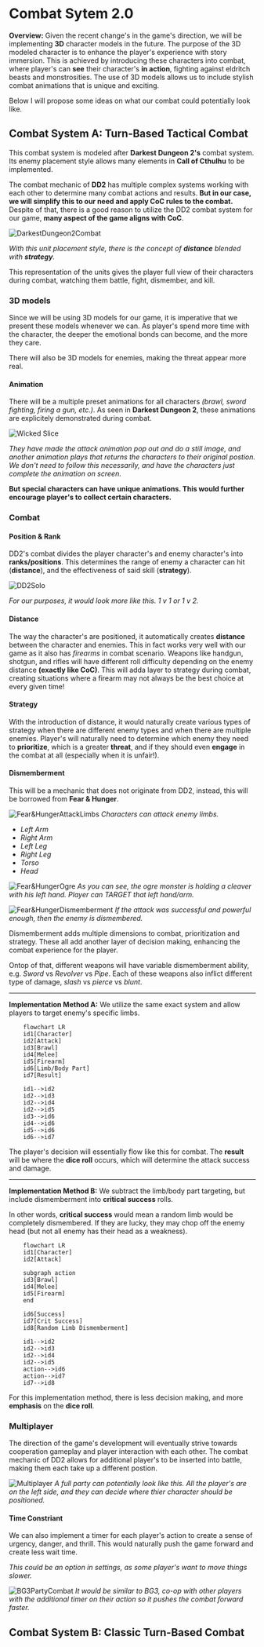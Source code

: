 # Combat Sytem 2.0

**Overview:** Given the recent change's in the game's direction, we will be implementing **3D** character models in the future. The purpose of the 3D modeled character is to enhance the player's experience with story immersion. This is achieved by introducing these characters into combat, where player's can **see** their character's **in action**, fighting against eldritch beasts and monstrosities. The use of 3D models allows us to include stylish combat animations that is unique and exciting. 

Below I will propose some ideas on what our combat could potentially look like.

## Combat System A: Turn-Based Tactical Combat

This combat system is modeled after **Darkest Dungeon 2's** combat system. Its enemy placement style allows many elements in **Call of Cthulhu** to be implemented. 

The combat mechanic of **DD2** has multiple complex systems working with each other to determine many combat actions and results. **But in our case, we will simplify this to our need and apply CoC rules to the combat.** Despite of that, there is a good reason to utilize the DD2 combat system for our game, **many aspect of the game aligns with CoC**.

![DarkestDungeon2Combat](/combat_2.0/images/Darkest%20Dungeon%202.webp)

*With this unit placement style, there is the concept of **distance** blended with **strategy**.* 

This representation of the units gives the player full view of their characters during combat, watching them battle, fight, dismember, and kill.

### 3D models

Since we will be using 3D models for our game, it is imperative that we present these models whenever we can. As player's spend more time with the character, the deeper the emotional bonds can become, and the more they care.

There will also be 3D models for enemies, making the threat appear more real.

#### Animation

There will be a multiple preset animations for all characters *(brawl, sword fighting, firing a gun, etc.)*. As seen in **Darkest Dungeon 2**, these animations are explicitely demonstrated during combat. 

![Wicked Slice](/combat_2.0/images/dd2%20wicked%20slice.jpg)

*They have made the attack animation pop out and do a still image, and another animation plays that returns the characters to their original postion. We don't need to follow this necessarily, and have the characters just complete the animation on screen.*

**But special characters can have unique animations. This would further encourage player's to collect certain characters.**


### Combat

#### Position & Rank

DD2's combat divides the player character's and enemy character's into **ranks/positions**. This determines the range of enemy a character can hit (**distance**), and the effectiveness of said skill (**strategy**). 

![DD2Solo](/combat_2.0/images/dd2%20solo%20fight.png)

*For our purposes, it would look more like this. 1 v 1 or 1 v 2.*

#### Distance

The way the character's are positioned, it automatically creates **distance** between the character and enemies. This in fact works very well with our game as it also has *firearms* in combat scenario. Weapons like handgun, shotgun, and rifles will have different roll difficulty depending on the enemy distance **(exactly like CoC)**. This will adda layer to strategy during combat, creating situations where a firearm may not always be the best choice at every given time!


#### Strategy 

With the introduction of distance, it would naturally create various types of strategy when there are different enemy types and when there are multiple enemies. Player's will naturally need to determine which enemy they need to **prioritize**, which is a greater **threat**, and if they should even **engage** in the combat at all (especially when it is unfair!).


#### Dismemberment

This will be a mechanic that does not originate from DD2, instead, this will be borrowed from **Fear & Hunger**.

![Fear&HungerAttackLimbs](/combat_2.0/images/Fear&Hunger%20Combat%20limbs.png)
*Characters can attack enemy limbs.*
- *Left Arm*
- *Right Arm*
- *Left Leg*
- *Right Leg*
- *Torso*
- *Head*


![Fear&HungerOgre](/combat_2.0/images/fear&Hunger%20ogre%20enemy.webp)
*As you can see, the ogre monster is holding a cleaver with his left hand. Player can TARGET that left hand/arm.*


![Fear&HungerDismemberment](/combat_2.0/images/fear&guner%20dismemberment.webp)
*If the attack was successful and powerful enough, then the enemy is dismembered.*

Dismemberment adds multiple dimensions to combat, prioritization and strategy. These all add another layer of decision making, enhancing the combat experience for the player.

Ontop of that, different weapons will have variable dismemberment ability, e.g. *Sword* vs *Revolver* vs *Pipe*. Each of these weapons also inflict different type of damage, *slash* vs *pierce* vs *blunt*.

---
 **Implementation Method A:** We utilize the same exact system and allow players to target enemy's specific limbs.

```mermaid
    flowchart LR
    id1[Character]
    id2[Attack]
    id3[Brawl]
    id4[Melee]
    id5[Firearm]
    id6[Limb/Body Part]
    id7[Result]

    id1-->id2
    id2-->id3
    id2-->id4
    id2-->id5
    id3-->id6
    id4-->id6
    id5-->id6
    id6-->id7
```

The player's decision will essentially flow like this for combat. The **result** will be where the **dice roll** occurs, which will determine the attack success and damage.

---

**Implementation Method B:** We subtract the limb/body part targeting, but include dismemberment into **critical success** rolls.

In other words, **critical success** would mean a random limb would be completely dismembered. If they are lucky, they may chop off the enemy head (but not all enemy has their head as a weakness).

```mermaid
    flowchart LR
    id1[Character]
    id2[Attack]

    subgraph action
    id3[Brawl]
    id4[Melee]
    id5[Firearm]
    end

    id6[Success]
    id7[Crit Success]
    id8[Random Limb Dismemberment]

    id1-->id2
    id2-->id3
    id2-->id4
    id2-->id5
    action-->id6
    action-->id7
    id7-->id8
```

For this implementation method, there is less decision making, and more **emphasis** on the **dice roll**.

### Multiplayer

The direction of the game's development will eventually strive towards cooperation gameplay and player interaction with each other. The combat mechanic of DD2 allows for additional player's to be inserted into battle, making them each take up a different postion.

![Multiplayer](/combat_2.0/images/dd2%204v4.webp)
*A full party can potentially look like this. All the player's are on the left side, and they can decide where thier character should be positioned.*

#### Time Constriant

We can also implement a timer for each player's action to create a sense of urgency, danger, and thrill. This would naturally push the game forward and create less wait time.

*This could be an option in settings, as some player's want to move things slower.*

![BG3PartyCombat](/combat_2.0/images/baldurs-gate-3-party-combat.webp)
*It would be similar to BG3, co-op with other players with the additional timer on their action so it pushes the combat forward faster.*


## Combat System B: Classic Turn-Based Combat

